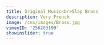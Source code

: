 ```yaml
---
title: Original Music<br>Slap Brass
description: Very French
image: /cms/images/Brass.jpg
vimeoID: '256203199'
showinslider: true
---
```



